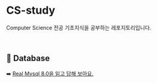 # CS-study

Computer Science 전공 기초지식을 공부하는 레포지토리입니다.


<br>

## 💾 Database 

 
➡️ [Real Mysql 8.0을 읽고 답해 보아요. ](https://github.com/chxghee/CS-study/discussions/categories/real-mysql-8-0)
